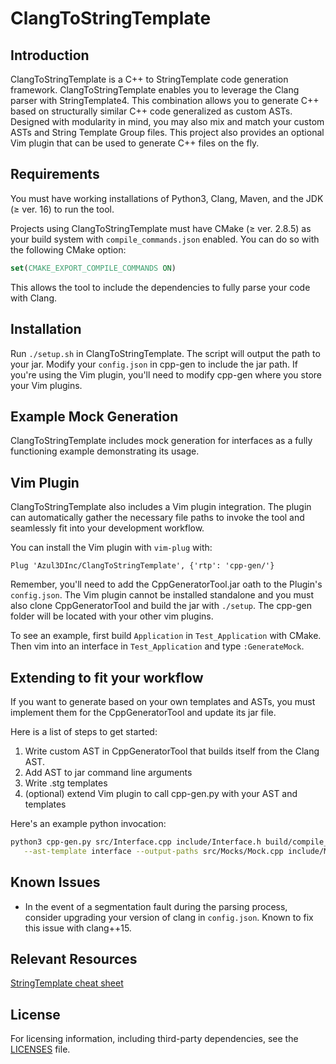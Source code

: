 # ClangToStringTemplate

## Introduction

ClangToStringTemplate is a C++ to StringTemplate code generation framework. ClangToStringTemplate enables you to leverage the Clang parser with StringTemplate4. This combination allows you to generate C++ based on structurally similar C++ code generalized as custom ASTs.
Designed with modularity in mind, you may also mix and match your custom ASTs and String Template Group files.
This project also provides an optional Vim plugin that can be used to generate C++ files on the fly.

## Requirements

You must have working installations of Python3, Clang, Maven, and the JDK ($\geq$ ver. 16) to run the tool.

Projects using ClangToStringTemplate must have CMake ($\geq$ ver. 2.8.5) as your build system with `compile_commands.json` enabled. You can do so with the following CMake option:

```cmake
set(CMAKE_EXPORT_COMPILE_COMMANDS ON)
```

This allows the tool to include the dependencies to fully parse your code with Clang.

## Installation

Run `./setup.sh` in ClangToStringTemplate. The script will output the path to your jar. Modify your `config.json` in cpp-gen to include the jar path.
If you're using the Vim plugin, you'll need to modify cpp-gen where you store your Vim plugins.

## Example Mock Generation

ClangToStringTemplate includes mock generation for interfaces as a fully functioning example demonstrating its usage.  

## Vim Plugin

ClangToStringTemplate also includes a Vim plugin integration. The plugin can automatically gather the necessary file paths to invoke the tool and seamlessly fit into your development workflow.

You can install the Vim plugin with `vim-plug` with:

```vim
Plug 'Azul3DInc/ClangToStringTemplate', {'rtp': 'cpp-gen/'}
```

Remember, you'll need to add the CppGeneratorTool.jar oath to the Plugin's `config.json`. The Vim plugin cannot be installed standalone and you must also clone CppGeneratorTool and build the jar with `./setup`. 
The cpp-gen folder will be located with your other vim plugins.

To see an example, first build `Application` in `Test_Application` with CMake. Then vim into an interface in `Test_Application` and type `:GenerateMock`.

## Extending to fit your workflow

If you want to generate based on your own templates and ASTs, you must implement them for the CppGeneratorTool and update its jar file.

Here is a list of steps to get started:
1. Write custom AST in CppGeneratorTool that builds itself from the Clang AST.
2. Add AST to jar command line arguments
3. Write .stg templates
4. (optional) extend Vim plugin to call cpp-gen.py with your AST and templates

Here's an example python invocation:
```bash
python3 cpp-gen.py src/Interface.cpp include/Interface.h build/compile_commands.json MockSource.stg MockImplementationFile MockHeader.stg MockSpecificationFile \
   --ast-template interface --output-paths src/Mocks/Mock.cpp include/Mocks/Mock.h
```

## Known Issues
- In the event of a segmentation fault during the parsing process, consider upgrading your version of clang in `config.json`. Known to fix this issue with clang++15.

## Relevant Resources
[StringTemplate cheat sheet](https://github.com/antlr/stringtemplate4/blob/master/doc/cheatsheet.md)

## License

For licensing information, including third-party dependencies, see the [LICENSES](LICENSES) file.

